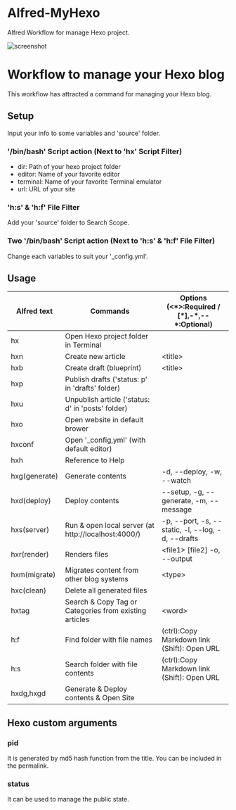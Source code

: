 Alfred-MyHexo
=============

Alfred Workflow for manage Hexo project.

![screenshot](http://cl.ly/YGYn/Image%202014-10-29%20at%209.42.47%20%E5%8D%88%E5%BE%8C.png)

# Workflow to manage your Hexo blog

This workflow has attracted a command for managing your Hexo blog.

## Setup
Input your info to some variables and 'source' folder.

### '/bin/bash' Script action (Next to 'hx' Script Filter)
* dir: Path of your hexo project folder
* editor: Name of your favorite editor
* terminal: Name of your favorite Terminal emulator
* url: URL of your site

### 'h:s' & 'h:f' File Filter
Add your 'source' folder to Search Scope.

### Two '/bin/bash' Script action (Next to 'h:s' & 'h:f' File Filter)
Change each variables to suit your '_config.yml'.

## Usage
| Alfred text     | Commands                                               | Options (&lt;\*&gt;:Required / [\*],-\*,--\*:Optional) |
| --------------- | ------------------------------------------------------ | ------------------------------------------------------ |
| hx              | Open Hexo project folder in Terminal                   |                                                        |
| hxn             | Create new article                                     | &lt;title&gt;                                          |
| hxb             | Create draft (blueprint)                               | &lt;title&gt;                                          |
| hxp             | Publish drafts  ('status: p' in 'drafts' folder)       |                                                        |
| hxu             | Unpublish article  ('status: d' in 'posts' folder)     |                                                        |
| hxo             | Open website in default brower                         |                                                        |
| hxconf          | Open '_config,yml'  (with default editor)              |                                                        |
| hxh             | Reference to Help                                      |                                                        |
| hxg(generate)   | Generate contents                                      | -d, --deploy, -w, --watch                              |
| hxd(deploy)     | Deploy contents                                        | --setup, -g, --generate, -m, --message                 |
| hxs(server)     | Run & open local server (at http://localhost:4000/)    | -p, --port, -s, --static, -l, --log, -d, --drafts      |
| hxr(render)     | Renders files                                          | &lt;file1&gt; [file2] -o, --output                     |
| hxm(migrate)    | Migrates content from other blog systems               | &lt;type&gt;                                           |
| hxc(clean)      | Delete all generated files                             |                                                        |
| hxtag           | Search & Copy Tag or Categories from existing articles | &lt;word&gt;                                           |
| h:f             | Find folder with file names                            | (ctrl):Copy Markdown link (Shift): Open URL            |
| h:s             | Search folder with file contents                       | (ctrl):Copy Markdown link (Shift): Open URL            |
| hxdg,hxgd       | Generate & Deploy contents & Open Site                 |                                                        |

## Hexo custom arguments
### pid
It is generated by md5 hash function from the title. You can be included in the permalink.

### status
It can be used to manage the public state.
